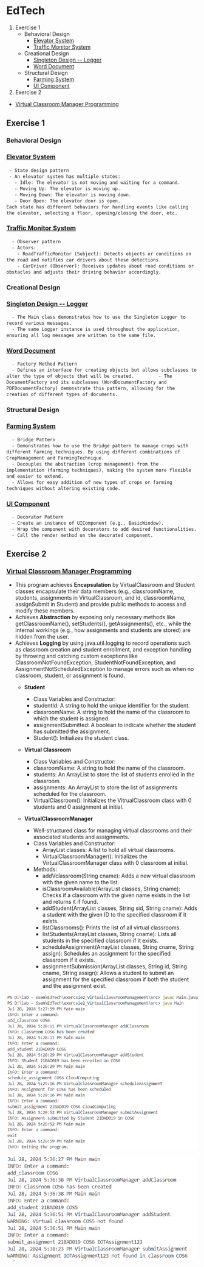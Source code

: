 # EdTech
1. Exercise 1
   - Behavioral Design
     - [Elevator System](https://github.com/PushpaRani2113/EdTech/tree/main/EdTech/exercise1/behavioral%20design/Elevator%20System/src)
     - [Traffic Monitor System](https://github.com/PushpaRani2113/EdTech/tree/main/EdTech/exercise1/behavioral%20design/Traffic%20Monitor%20System/src)
   - Creational Design
     - [Singleton Design -- Logger](https://github.com/PushpaRani2113/EdTech/tree/main/EdTech/exercise1/creational%20design/Singleton%20design/src)
     - [Word Document](https://github.com/PushpaRani2113/EdTech/tree/main/EdTech/exercise1/creational%20design/Word%20document/src)
   - Structural Design
     - [Farming System](https://github.com/PushpaRani2113/EdTech/tree/main/EdTech/exercise1/structural%20design/Farming%20System/src)
     - [UI Component](https://github.com/PushpaRani2113/EdTech/tree/main/EdTech/exercise1/structural%20design/UI%20Component/src)
2. Exercise 2
- [Virtual Classroom Manager Programming](https://github.com/PushpaRani2113/EdTech/tree/main/EdTech/exercsie2_VirtualClassroomManagement/src)

## Exercise 1
### Behavioral Design
### [Elevator System](https://github.com/PushpaRani2113/EdTech/tree/main/EdTech/exercise1/behavioral%20design/Elevator%20System/src)
     - State design pattern
     - An elevator system has multiple states:
       - Idle: The elevator is not moving and waiting for a command.
       - Moving Up: The elevator is moving up.
       - Moving Down: The elevator is moving down.
       - Door Open: The elevator door is open.
    Each state has different behaviors for handling events like calling the elevator, selecting a floor, opening/closing the door, etc.
### [Traffic Monitor System](https://github.com/PushpaRani2113/EdTech/tree/main/EdTech/exercise1/behavioral%20design/Traffic%20Monitor%20System/src)
      - Observer pattern
      - Actors:
        - RoadTrafficMonitor (Subject): Detects objects or conditions on the road and notifies car drivers about these detections.
        - CarDriver (Observer): Receives updates about road conditions or obstacles and adjusts their driving behavior accordingly.
### Creational Design
### [Singleton Design -- Logger](https://github.com/PushpaRani2113/EdTech/tree/main/EdTech/exercise1/creational%20design/Singleton%20design/src)
      - The Main class demonstrates how to use the Singleton Logger to record various messages.
      - The same Logger instance is used throughout the application, ensuring all log messages are written to the same file.
### [Word Document](https://github.com/PushpaRani2113/EdTech/tree/main/EdTech/exercise1/creational%20design/Word%20document/src)
      - Factory Method Pattern
      - Defines an interface for creating objects but allows subclasses to alter the type of objects that will be created.         - The DocumentFactory and its subclasses (WordDocumentFactory and PDFDocumentFactory) demonstrate this pattern, allowing for the creation of different types of documents.
### Structural Design
### [Farming System](https://github.com/PushpaRani2113/EdTech/tree/main/EdTech/exercise1/structural%20design/Farming%20System/src)
      - Bridge Pattern
      - Demonstrates how to use the Bridge pattern to manage crops with different farming techniques. By using different combinations of CropManagement and FarmingTechnique.
      - Decouples the abstraction (crop management) from the implementation (farming techniques), making the system more flexible and easier to extend.
      - Allows for easy addition of new types of crops or farming techniques without altering existing code.
### [UI Component](https://github.com/PushpaRani2113/EdTech/tree/main/EdTech/exercise1/structural%20design/UI%20Component/src)
      - Decorator Pattern
      - Create an instance of UIComponent (e.g., BasicWindow).
      - Wrap the component with decorators to add desired functionalities.
      - Call the render method on the decorated component.

## Exercise 2
### [Virtual Classroom Manager Programming](https://github.com/PushpaRani2113/EdTech/tree/main/EdTech/exercsie2_VirtualClassroomManagement/src)
- This program achieves **Encapsulation** by VirtualClassroom and Student classes encapsulate their data members (e.g., classroomName, students, assignments in VirtualClassroom, and id, classroomName, assignSubmit in Student) and provide public methods to access and modify these members.
- Achieves **Abstraction** by exposing only necessary methods like getClassroomName(), setStudents(), getAssignments(), etc., while the internal workings (e.g., how assignments and students are stored) are hidden from the user.
- Achieves **Logging** by using java.util.logging to record operations such as classroom creation and student enrollment, and exception handling by throwing and catching custom exceptions like ClassroomNotFoundException, StudentNotFoundException, and AssignmentNotScheduledException to manage errors such as when no classroom, student, or assignment is found.
  - **Student**
    -  Class Variables and Constructor:
      - studentId: A string to hold the unique identifier for the student.
      - classroomName: A string to hold the name of the classroom to which the student is assigned.
      - assignmentSubmitted: A boolean to indicate whether the student has submitted the assignment.
      - Student(): Initializes the student class.
        
  - **Virtual Classroom**
    - Class Variables and Constructor:
    - classroomName: A string to hold the name of the classroom.
    - students: An ArrayList<Student> to store the list of students enrolled in the classroom.
    - assignments: An ArrayList<String> to store the list of assignments scheduled for the classroom.
    - VirtualClassroom(): Initializes the VitrualClassroom class with 0 students and 0 assignment at initial.
      
  - **VirtualClassroomManager**
    - Well-structured class for managing virtual classrooms and their associated students and assignments.
    - Class Variables and Constructor:
      - ArrayList<VirtualClassroom> classes: A list to hold all virtual classrooms.
      - VirtualClassroomManager(): Initializes the VirtualClassroomManager class with 0 classroom at initial.
    - Methods:
      - addVclassroom(String cname): Adds a new virtual classroom with the given name to the list.
      - isClassroomAvailable(ArrayList<VirtualClassroom> classes, String cname): Checks if a classroom with the given name exists in the list and returns it if found.
      - addStudent(ArrayList<VirtualClassroom> classes, String sid, String cname): Adds a student with the given ID to the specified classroom if it exists.
      - listClassrooms(): Prints the list of all virtual classrooms.
      - listStudents(ArrayList<VirtualClassroom> classes, String cname): Lists all students in the specified classroom if it exists.
      - scheduleAssignment(ArrayList<VirtualClassroom> classes, String cname, String assign): Schedules an assignment for the specified classroom if it exists.
      - assignmentSubmission(ArrayList<VirtualClassroom> classes, String id, String cname, String assign): Allows a student to submit an assignment for the specified classroom if both the student and the assignment exist.
  
!["Result"](https://github.com/PushpaRani2113/EdTech/blob/main/EdTech/Output.png)


!["Error Handling"](https://github.com/PushpaRani2113/EdTech/blob/main/EdTech/output1.png)
